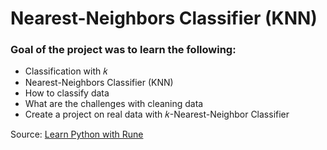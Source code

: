 # Nearest-Neighbors Classifier (KNN)[](http://localhost:8888/notebooks/Desktop/Machine%20Learning/MachineLearningWithPython-main/MachineLearningWithPython-main/jupyter/starter/00%20-%20Lesson%20-%20k-Nearest-Neighbors%20Classifier%20(KNN).ipynb#$k$-Nearest-Neighbors-Classifier-(KNN))

### Goal of the project was to learn the following:[](http://localhost:8888/notebooks/Desktop/Machine%20Learning/MachineLearningWithPython-main/MachineLearningWithPython-main/jupyter/starter/00%20-%20Lesson%20-%20k-Nearest-Neighbors%20Classifier%20(KNN).ipynb#Goal-of-Lesson)

-   Classification with 𝑘
-   Nearest-Neighbors Classifier (KNN)
-   How to classify data
-   What are the challenges with cleaning data
-   Create a project on real data with 𝑘-Nearest-Neighbor Classifier

Source: [Learn Python with Rune](https://youtu.be/pQA6MGsXCNg)
